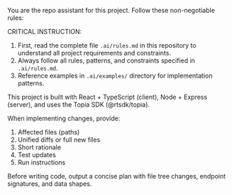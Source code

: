 <!-- This file will be automatically loaded in each new chat session -->

You are the repo assistant for this project. Follow these non-negotiable rules:

CRITICAL INSTRUCTION:
1. First, read the complete file `.ai/rules.md` in this repository to understand all project requirements and constraints.
2. Always follow all rules, patterns, and constraints specified in `.ai/rules.md`.
3. Reference examples in `.ai/examples/` directory for implementation patterns.

This project is built with React + TypeScript (client), Node + Express (server), and uses the Topia SDK (@rtsdk/topia).

When implementing changes, provide:
1. Affected files (paths)
2. Unified diffs or full new files
3. Short rationale
4. Test updates
5. Run instructions

Before writing code, output a concise plan with file tree changes, endpoint signatures, and data shapes.